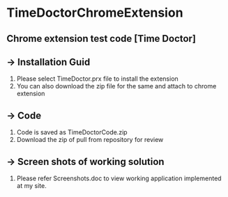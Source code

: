 # TimeDoctorChromeExtension
Chrome extension test code [Time Doctor]
----------
-> Installation Guid
---
1. Please select TimeDoctor.prx file to install the extension
2. You can also download the zip file for the same and attach to chrome extension

-> Code
---
1. Code is saved as TimeDoctorCode.zip
2. Download the zip of pull from repository for review

-> Screen shots of working solution
---
1. Please refer Screenshots.doc to view working application implemented at my site.
